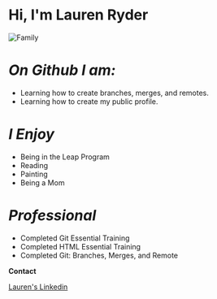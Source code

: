 # <b> Hi, I'm Lauren Ryder </b>

![Family](image.jpg)

# <i> On Github I am: </i>
<ul>
<li>Learning how to create branches, merges, and remotes. </li>
<li>Learning how to create my public profile. </li>
</ul>


# <i> I Enjoy </i>
<ul>
<li> Being in the Leap Program </li>
<li> Reading </li>
<li> Painting </li>
<li> Being a Mom </li>
</ul>


# <i> Professional </i>
<ul>
<li> Completed Git Essential Training </li>
<li> Completed HTML Essential Training </li>
<li> Completed Git: Branches, Merges, and Remote </li>
</ul>


<b> Contact </b>

<a href="www.linkedin.com/in/lauren-ryder-00675617b"> Lauren's Linkedin</a>
